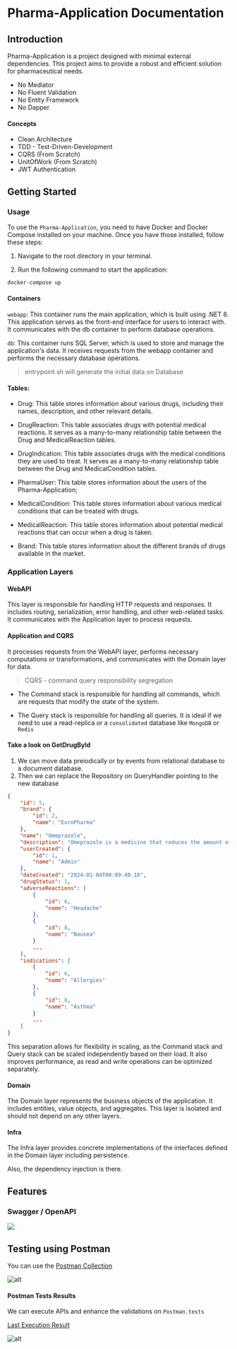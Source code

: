 # Pharma-Application Documentation

## Introduction

Pharma-Application is a project designed with minimal external dependencies. This project aims to provide a robust and efficient solution for pharmaceutical needs.

- No Mediator
- No Fluent Validation
- No Entity Framework
- No Dapper

#### Concepts
- Clean Architecture
- TDD - Test-Driven-Development
- CQRS (From Scratch) 
- UnitOfWork (From Scratch) 
- JWT Authentication
    
## Getting Started

### Usage
To use the `Pharma-Application`, you need to have Docker and Docker Compose installed on your machine. 
Once you have those installed, follow these steps:

1. Navigate to the root directory in your terminal.

2. Run the following command to start the application:

```bash
docker-compose up
```

#### Containers
`webapp`: This container runs the main application, which is built using .NET 8. This application serves as the front-end interface for users to interact with. It communicates with the db container to perform database operations.

`db`: This container runs SQL Server, which is used to store and manage the application's data. It receives requests from the webapp container and performs the necessary database operations.
>entrypoint.sh will generate the initial data on Database

#### Tables:
- Drug: This table stores information about various drugs, including their names, description, and other relevant details.

- DrugReaction: This table associates drugs with potential medical reactions. It serves as a many-to-many relationship table between the Drug and MedicalReaction tables.

- DrugIndication: This table associates drugs with the medical conditions they are used to treat. It serves as a many-to-many relationship table between the Drug and MedicalCondition tables.

- PharmaUser: This table stores information about the users of the Pharma-Application;

- MedicalCondition: This table stores information about various medical conditions that can be treated with drugs.

- MedicalReaction: This table stores information about potential medical reactions that can occur when a drug is taken.

- Brand: This table stores information about the different brands of drugs available in the market.

### Application Layers
#### WebAPI
This layer is responsible for handling HTTP requests and responses. It includes routing, serialization, error handling, and other web-related tasks. It communicates with the Application layer to process requests.
#### Application and CQRS
 It processes requests from the WebAPI layer, performs necessary computations or transformations, and communicates with the Domain layer for data.

> CQRS - command query responsibility segregation

- The Command stack is responsible for handling all commands, which are requests that modify the state of the system. 

- The Query stack is responsible for handling all queries. It is ideal if we need to use a read-replica or a `consolidated` database like `MongoDB` or `Redis`

#### Take a look on GetDrugById
1. We can move data preiodically or by events from relational database to a document database.  
2. Then we can replace the Repository on QueryHandler pointing to the new database

```json
{
    "id": 5,
    "brand": {
        "id": 2,
        "name": "EuroPharma"
    },
    "name": "Omeprazole",
    "description": "Omeprazole is a medicine that reduces the amount of acid produced in your stomach",
    "userCreated": {
        "id": 1,
        "name": "Admin"
    },
    "dateCreated": "2024-01-04T00:09:49.18",
    "drugStatus": 1,
    "adverseReactions": [
        {
            "id": 6,
            "name": "Headache"
        },
        {
            "id": 8,
            "name": "Nausea"
        }
        ...
    ],
    "indications": [
        {
            "id": 6,
            "name": "Allergies"
        },
        {
            "id": 8,
            "name": "Asthma"
        }
        ...
    ]
}
```
 
This separation allows for flexibility in scaling, as the Command stack and Query stack can be scaled independently based on their load. It also improves performance, as read and write operations can be optimized separately.


#### Domain
The Domain layer represents the business objects of the application. It includes entities, value objects, and aggregates. This layer is isolated and should not depend on any other layers.

#### Infra
The Infra layer provides concrete implementations of the interfaces defined in the Domain layer including persistence. 

Also, the dependency injection is there.

## Features

### Swagger / OpenAPI
![](docs/img/swagger.png)

## Testing using Postman
You can use the [Postman Collection](src/postman-collection/PharmaRep.postman_collection.json)

![alt](docs/img/postman.png)

#### Postman Tests Results
We can execute APIs and enhance the validations on `Postman.tests`

[Last Execution Result](src/postman-collection/PharmaRep.postman_test_run.json)

![alt](docs/img/postman-run-collection.png)
